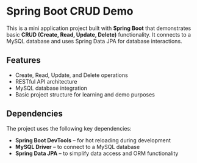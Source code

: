 # Spring Boot CRUD Demo

This is a mini application project built with **Spring Boot** that demonstrates basic **CRUD (Create, Read, Update, Delete)** functionality. It connects to a MySQL database and uses Spring Data JPA for database interactions.

## Features

- Create, Read, Update, and Delete operations
- RESTful API architecture
- MySQL database integration
- Basic project structure for learning and demo purposes

## Dependencies

The project uses the following key dependencies:

- **Spring Boot DevTools** – for hot reloading during development
- **MySQL Driver** – to connect to a MySQL database
- **Spring Data JPA** – to simplify data access and ORM functionality
